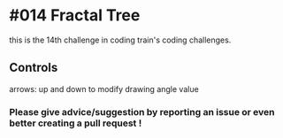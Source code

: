 # #014 Fractal Tree

this is the 14th challenge in coding train's coding challenges.

## Controls

arrows: up and down to modify drawing angle value

### Please give advice/suggestion by reporting an issue or even better creating a pull request !
